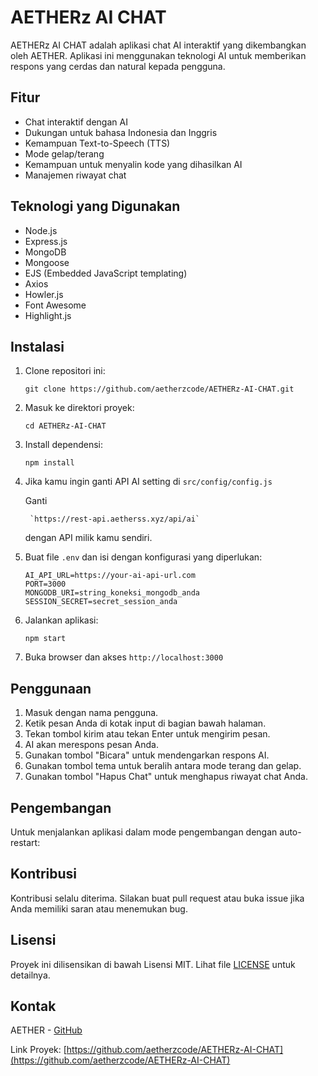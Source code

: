 # AETHERz AI CHAT

AETHERz AI CHAT adalah aplikasi chat AI interaktif yang dikembangkan oleh AETHER. Aplikasi ini menggunakan teknologi AI untuk memberikan respons yang cerdas dan natural kepada pengguna.

## Fitur

- Chat interaktif dengan AI
- Dukungan untuk bahasa Indonesia dan Inggris
- Kemampuan Text-to-Speech (TTS)
- Mode gelap/terang
- Kemampuan untuk menyalin kode yang dihasilkan AI
- Manajemen riwayat chat

## Teknologi yang Digunakan

- Node.js
- Express.js
- MongoDB
- Mongoose
- EJS (Embedded JavaScript templating)
- Axios
- Howler.js
- Font Awesome
- Highlight.js

## Instalasi

1. Clone repositori ini:
   ```
   git clone https://github.com/aetherzcode/AETHERz-AI-CHAT.git
   ```

2. Masuk ke direktori proyek:
   ```
   cd AETHERz-AI-CHAT
   ```

3. Install dependensi:
   ```
   npm install
   ```

4.  Jika kamu ingin ganti API AI setting di `src/config/config.js`
    
    Ganti
    ```
     `https://rest-api.aetherss.xyz/api/ai`
    ```
    dengan API milik kamu sendiri.


5. Buat file `.env` dan isi dengan konfigurasi yang diperlukan:
   ```
   AI_API_URL=https://your-ai-api-url.com
   PORT=3000
   MONGODB_URI=string_koneksi_mongodb_anda
   SESSION_SECRET=secret_session_anda
   ```

6. Jalankan aplikasi:
   ```
   npm start
   ```

7. Buka browser dan akses `http://localhost:3000`

## Penggunaan

1. Masuk dengan nama pengguna.
2. Ketik pesan Anda di kotak input di bagian bawah halaman.
3. Tekan tombol kirim atau tekan Enter untuk mengirim pesan.
4. AI akan merespons pesan Anda.
5. Gunakan tombol "Bicara" untuk mendengarkan respons AI.
6. Gunakan tombol tema untuk beralih antara mode terang dan gelap.
7. Gunakan tombol "Hapus Chat" untuk menghapus riwayat chat Anda.

## Pengembangan

Untuk menjalankan aplikasi dalam mode pengembangan dengan auto-restart:

## Kontribusi

Kontribusi selalu diterima. Silakan buat pull request atau buka issue jika Anda memiliki saran atau menemukan bug.

## Lisensi

Proyek ini dilisensikan di bawah Lisensi MIT. Lihat file [LICENSE](LICENSE) untuk detailnya.

## Kontak

AETHER - [GitHub](https://github.com/aetherzcode)

Link Proyek: [https://github.com/aetherzcode/AETHERz-AI-CHAT](https://github.com/aetherzcode/AETHERz-AI-CHAT)
